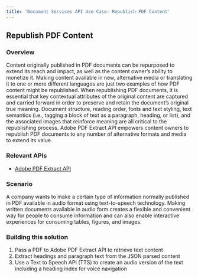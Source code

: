 ```yaml
---
title: 'Document Services API Use Case: Republish PDF Content'
---
```


## Republish PDF Content

### Overview

Content originally published in PDF documents can be repurposed to extend its reach and impact, as well as the content owner’s ability to monetize it. Making content available in new, alternative media or translating it to one or more different languages are just two examples of how PDF content might be republished. When republishing PDF documents, it is essential that key contextual attributes of the original content are captured and carried forward in order to preserve and retain the document’s original true meaning. Document structure, reading order, fonts and text styling, text semantics (i.e., tagging a block of text as a paragraph, heading, or list), and the associated images that reinforce meaning are all critical to the republishing process. Adobe PDF Extract API empowers content owners to republish PDF documents to any number of alternative formats and media to extend its value.

### Relevant APIs

* [Adobe PDF Extract API](/src/pages/apis/pdf-extract.md)

### Scenario

A company wants to make a certain type of information normally published in PDF available in audio format using text-to-speech technology. Making written documents available in audio form creates a flexible and convenient way for people to consume information and can also enable interactive experiences for consuming tables, figures, and images.

### Building this solution

1. Pass a PDF to Adobe PDF Extract API to retrieve text content
2. Extract headings and paragraph text from the JSON parsed content
3. Use a Text to Speech API (TTS) to create an audio version of the text including a heading index for voice navigation
